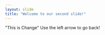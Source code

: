 ```yaml
---
layout: slide
title: "Welcome to our second slide!"
---
```

"This is Change"
Use the left arrow to go back!
